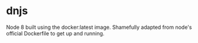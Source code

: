 # dnjs
Node 8 built using the docker:latest image. Shamefully adapted from node's official Dockerfile to get up and running.
